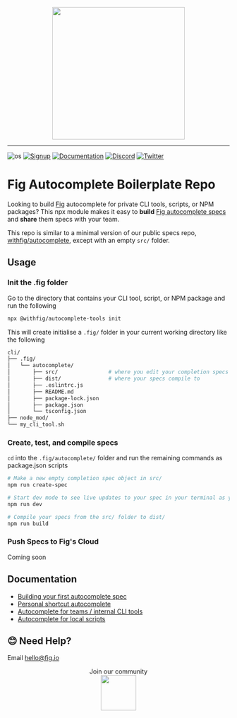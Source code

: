<p align="center">
    <img width="300" src="https://github.com/withfig/fig/blob/main/static/FigBanner.png?raw=true"/>
</p>

---

![os](https://img.shields.io/badge/os-%20macOS-light)
[![Signup](https://img.shields.io/badge/signup-private%20beta-blueviolet)](https://fig.io?ref=github_autocomplete)
[![Documentation](https://img.shields.io/badge/documentation-black)](https://fig.io/docs/)
[![Discord](https://img.shields.io/discord/837809111248535583?color=768ad4&label=discord)](https://fig.io/community)
[![Twitter](https://img.shields.io/twitter/follow/fig.svg?style=social&label=Follow)](https://twitter.com/intent/follow?screen_name=fig)


# Fig Autocomplete Boilerplate Repo

Looking to build [Fig](https://fig.io) autocomplete for private CLI tools, scripts, or NPM packages? This npx module makes it easy to **build** [Fig autocomplete specs](https://fig.io/docs) and **share** them specs with your team.

This repo is similar to a minimal version of our public specs repo,
[withfig/autocomplete](https://github.com/withfig/autocomplete), except with an empty `src/` folder.



## Usage

### Init the .fig folder

Go to the directory that contains your CLI tool, script, or NPM package and run the following

```bash
npx @withfig/autocomplete-tools init
```
This will create initialise a `.fig/` folder in your current working directory like the following
```bash
cli/
├── .fig/
│   └── autocomplete/
│       ├── src/                # where you edit your completion specs
│       ├── dist/               # where your specs compile to
│       ├── .eslintrc.js
│       ├── README.md
│       ├── package-lock.json
│       ├── package.json
│       └── tsconfig.json
├── node_mod/
└── my_cli_tool.sh
```

### Create, test, and compile specs

`cd` into the `.fig/autocomplete/` folder and run the remaining commands as package.json scripts

```bash
# Make a new empty completion spec object in src/ 
npm run create-spec

# Start dev mode to see live updates to your spec in your terminal as you edit.
npm run dev

# Compile your specs from the src/ folder to dist/
npm run build
```

### Push Specs to Fig's Cloud
Coming soon



## Documentation

- [Building your first autocomplete spec](https://fig.io/docs/)
- [Personal shortcut autocomplete](https://fig.io/docs/tutorials/visual-shortcuts)
- [Autocomplete for teams / internal CLI tools](https://fig.io/docs/tutorials/building-internal-clis)
- [Autocomplete for local scripts](https://fig.io/docs/tutorials/autocomplete-for-internal-scripts)



## 😊 Need Help?

Email [hello@fig.io](mailto:hello@fig.io)

<p align="center">
    Join our community
<br/>
<a href="https://fig.io/community">
    <img src="http://fig.io/icons/discord-logo-square.png" width="80px" height="80px" /> 
</a>
</p>
